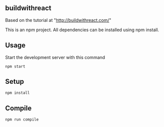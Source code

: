 buildwithreact
---

Based on the tutorial at "http://buildwithreact.com/"

This is an npm project.  All dependencies can be installed using npm install.

Usage
---
Start the development server with this command
```
npm start
```
Setup
---
```
npm install
```

Compile
---
```
npm run compile
```
